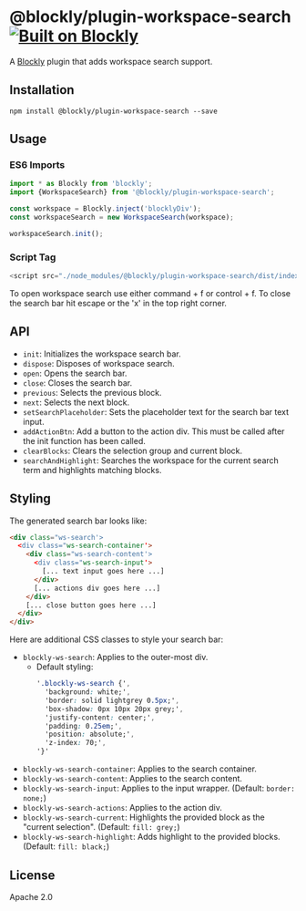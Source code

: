 # @blockly/plugin-workspace-search [![Built on Blockly](https://tinyurl.com/built-on-blockly)](https://github.com/google/blockly)

A [Blockly](https://www.npmjs.com/package/blockly) plugin that adds workspace search support.

## Installation

```
npm install @blockly/plugin-workspace-search --save
```

## Usage

### ES6 Imports

```js
import * as Blockly from 'blockly';
import {WorkspaceSearch} from '@blockly/plugin-workspace-search';

const workspace = Blockly.inject('blocklyDiv');
const workspaceSearch = new WorkspaceSearch(workspace);

workspaceSearch.init();
```

### Script Tag

```js
<script src="./node_modules/@blockly/plugin-workspace-search/dist/index.js"></script>
```

To open workspace search use either command + f or control + f. To close the search bar hit escape or the 'x' in the top right corner.

## API

- `init`: Initializes the workspace search bar.
- `dispose`: Disposes of workspace search.
- `open`: Opens the search bar.
- `close`: Closes the search bar.
- `previous`: Selects the previous block.
- `next`: Selects the next block.
- `setSearchPlaceholder`: Sets the placeholder text for the search bar text input.
- `addActionBtn`: Add a button to the action div. This must be called after the init function has been called.
- `clearBlocks`: Clears the selection group and current block.
- `searchAndHighlight`: Searches the workspace for the current search term and highlights matching blocks.

## Styling

The generated search bar looks like:

```html
<div class="ws-search'>
  <div class="ws-search-container'>
    <div class="ws-search-content'>
      <div class="ws-search-input'>
        [... text input goes here ...]
      </div>
      [... actions div goes here ...]
    </div>
    [... close button goes here ...]
  </div>
</div>
```

Here are additional CSS classes to style your search bar:

- `blockly-ws-search`: Applies to the outer-most div.
  - Default styling:
    ```css
    '.blockly-ws-search {',
      'background: white;',
      'border: solid lightgrey 0.5px;',
      'box-shadow: 0px 10px 20px grey;',
      'justify-content: center;',
      'padding: 0.25em;',
      'position: absolute;',
      'z-index: 70;',
    '}'
    ```
- `blockly-ws-search-container`: Applies to the search container.
- `blockly-ws-search-content`: Applies to the search content.
- `blockly-ws-search-input`: Applies to the input wrapper. (Default: `border: none;`)
- `blockly-ws-search-actions`: Applies to the action div.
- `blockly-ws-search-current`: Highlights the provided block as the "current selection". (Default: `fill: grey;`)
- `blockly-ws-search-highlight`: Adds highlight to the provided blocks. (Default: `fill: black;`)

## License

Apache 2.0
